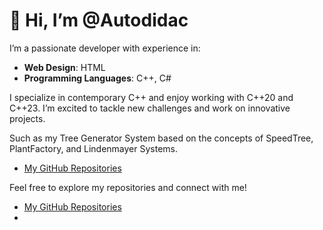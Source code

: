 # 👋 Hi, I’m @Autodidac

I’m a passionate developer with experience in:

- **Web Design**: HTML
- **Programming Languages**: C++, C#
  
I specialize in contemporary C++ and enjoy working with C++20 and C++23.
I’m excited to tackle new challenges and work on innovative projects.

Such as my Tree Generator System based on the concepts of SpeedTree, PlantFactory, and Lindenmayer Systems.
- [My GitHub Repositories](https://github.com/Autodidac)

Feel free to explore my repositories and connect with me!
- [My GitHub Repositories](https://github.com/Autodidac)
- 
<!---
Autodidac/Autodidac is a ✨ special ✨ repository because its `README.md` (this file) appears on your GitHub profile.
You can click the Preview link to take a look at your changes.
--->

